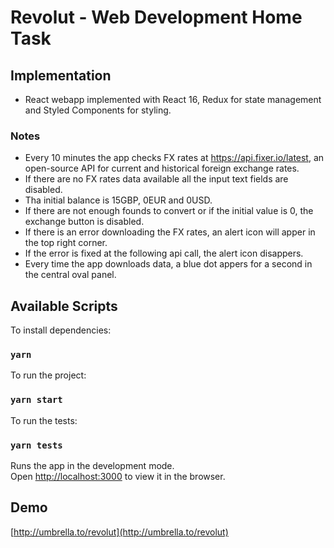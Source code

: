 # Revolut - Web Development Home Task

## Implementation

* React webapp implemented with React 16, Redux for state management and Styled Components for styling.

### Notes

* Every 10 minutes the app checks FX rates at https://api.fixer.io/latest, an open-source API for current and historical foreign exchange rates.
* If there are no FX rates data available all the input text fields are disabled.
* Tha initial balance is 15GBP, 0EUR and 0USD.
* If there are not enough founds to convert or if the initial value is 0, the exchange button is disabled.
* If there is an error downloading the FX rates, an alert icon will apper in the top right corner.
* If the error is fixed at the following api call, the alert icon disappers.
* Every time the app downloads data, a blue dot appers for a second in the central oval panel.

## Available Scripts

To install dependencies:
### `yarn`

To run the project:
### `yarn start`

To run the tests:
### `yarn tests`

Runs the app in the development mode.<br>
Open [http://localhost:3000](http://localhost:3000) to view it in the browser.

## Demo
[http://umbrella.to/revolut](http://umbrella.to/revolut)
